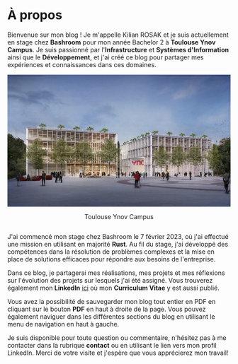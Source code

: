 # À propos

Bienvenue sur mon blog ! Je m'appelle Kilian ROSAK et je suis actuellement en stage chez **Bashroom** pour mon année Bachelor 2 à **Toulouse Ynov Campus**. Je suis passionné par l'**Infrastructure** et **Systèmes d'Information** ainsi que le **Développement**, et j'ai créé ce blog pour partager mes expériences et connaissances dans ces domaines.

<div style="display: flex; justify-content: center;">
  <img src="./img/Toulouse_Ynov_Campus.jpg" min-width="10%" max-height="200px" alt="Ynov">
</div>
<div style="display: flex; justify-content: center;">
  <p>Toulouse Ynov Campus</p>
</div>

J'ai commencé mon stage chez Bashroom le 7 février 2023, où j'ai effectué une mission en utilisant en majorité **Rust**. Au fil du stage, j'ai développé des compétences dans la résolution de problèmes complexes et la mise en place de solutions efficaces pour répondre aux besoins de l'entreprise.

Dans ce blog, je partagerai mes réalisations, mes projets et mes réflexions sur l'évolution des projets sur lesquels j'ai été assigné. Vous trouverez également mon **LinkedIn** [ici](https://www.linkedin.com/in/kilian-rosak-b84740264/) où mon **Curriculum Vitae** y est aussi publié.

Vous avez la possibilité de sauvegarder mon blog tout entier en PDF en cliquant sur le bouton **PDF** en haut à droite de la page. Vous pouvez également naviguer dans les différentes sections du blog en utilisant le menu de navigation en haut à gauche.

Je suis disponible pour toute question ou commentaire, n'hésitez pas à me contacter dans la rubrique **contact** ou en utilisant le lien vers mon profil LinkedIn. Merci de votre visite et j'espère que vous apprécierez mon travail!